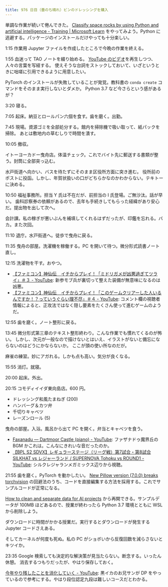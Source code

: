 ```yaml
---
title: 976 日目（曇のち晴れ）ビンのドレッシングを購入
---
```


単調な作業が続いて倦んできた。
[Classify space rocks by using Python and artificial intelligence - Training &#x7c; Microsoft Learn](https://learn.microsoft.com/en-us/training/paths/classify-space-rocks-artificial-intelligence-nasa/)
をやってみよう。Python に逃避する。パッケージのインストールだけやっても十分楽しい。

1:15 作業用 Jupyter ファイルを作成したところで今晩の作業を終える。

1:55 血迷って TAO ノートを綴り始める。
[YouTube のビデオ](https://www.youtube.com/playlist?list=PLYnPhfZ3IEC3Slz63ehyrXf3t9TRB0qCd)を再生しつつ、人々の言葉を写経する。
使えそうな台詞をストックしておいて、いざというときに咄嗟に引用できるように用意したい。

PyTorch のインストールが失敗していることが発覚。教科書の `conda create` コマンドをそのまま実行しないとダメか。
Python 3.7 など今さらという感があるが？

3:20 寝る。

7:05 起床。納豆とロールパン六個を食す。歯を磨く。出勤。

7:45 現場。資源ゴミを全部処分する。館内を掃除機で吸い取って、紙パックを掃除。
あとは敷地内の草むしりで時間を潰す。

10:05 撤収。

イトーヨーカドー曳舟店。体温チェック。これでバイト先に郵送する書類が整う。封筒に全部突っ込む。

水戸街道へ向かい、バスを待たずにそのまま区役所方面に突き進む。
役所前のポストに投函。しかし、年賀状扱いの口がどちらかなのかわからない。テキトーに決める。

10:50 福祉事務所。担当 Y 氏は不在だが、前担当の I 氏登場。ご無沙汰。話が早い。
歯科診察券の依頼があるので、去年も手続きしてもらった経緯があり安心だ。提出物を出して次へ。

会計課。私の稼ぎが悪いぶんを補填してくれるはずだったが、印鑑を忘れる。バカ。また次回。

11:10 退庁。水戸街道へ。徒歩で曳舟に戻る。

11:35 曳舟の部屋。洗濯機を稼働する。PC を開いて待つ。微分形式読書ノート直し。

12:15 洗濯物を干す。おやつ。

* [【ファミコン】神仙伝　イチからプレイ！「ミドリガメが凶悪過ぎてツライ」＃３ - YouTube](https://www.youtube.com/watch?v=uk1bRFmveZA):
  新参モブ兵が裏切って整えた装備が無意味になるのは凶悪。
* [【ファミコン】神仙伝　イチからプレイ！「このゲームクリアーした人いるんですか！？っていうぐらい理不尽」＃４ - YouTube](https://www.youtube.com/watch?v=3s1zy_3wDK4):
  コメント欄の視聴者情報によると、正攻法ではなく隠し要素をたくさん使って進むゲームのようだ。

12:55 歯を磨く。ノート整形に戻る。

13:45 微分形式第三章のテキスト整形終わり。こんな作業でも慣れてくるのが怖い。
しかし、次元が一般なので描けないとはいえ、イラストがないと備忘にならないのはどうにかならないか。
ここが頭の使い所なのだが。

麻雀の練習。妙にアガれる。しかも点も高い。気分が良くなる。

15:55 消灯。就寝。

20:00 起床。外出。

20:15 コモディイイダ東向島店。600 円。

* ドレッシング和風たまねぎ (200)
* ハンバーグ＆カツ弁
* 千切りキャベツ
* レーズンロール (5)

曳舟の部屋。入浴。風呂から出て PC を開く。弁当とキャベツを食う。

* [Faxanadu — Dartmoor Castle (piano) - YouTube](https://www.youtube.com/watch?v=LSiYJnUsrdE):
  ファザナドゥ魔界丘の BGM かこれは。こんなにきれいな音だったのか。
* [【BPL S2 SDVX】レギュラーステージ（リーグ戦）第7試合・第8試合 SILKHAT vs レジャーランド / SUPERNOVA Tohoku vs ROUND1 - YouTube](https://www.youtube.com/watch?v=4EU38hqoVS0):
  シルクレジャランメガミックス辺りから視聴。

21:55 歯を磨く。PyTorch を動かしたい。
[New Pillow version (7.0.0) breaks torchvision](https://github.com/pytorch/vision/issues/1712)
の回避法のうち、コードを直接編集する方法を採用する。これでサンプルコードが正常になる。

[How to clean and separate data for AI projects](https://learn.microsoft.com/en-us/training/modules/analyze-rock-images-ai-nasa/3-why-clean-and-separate-data)
から再開できる。サンプルデータが 100MB ほどあるので、授業が終わったら
Python 3.7 環境とともに WSL から削除しよう。

ダウンロードに時間がかかる授業だ。実行するとダウンロードが発生する Jupyter コードさえある。

そしてカーネルが何度も死ぬ。私の PC がショボいから反復回数を減らさないとキツイか。

23:35 Google 検索しても決定的な解決策が見当たらない。断念する。いったん休憩。
消去するつもりだったが、やはり保存しておく。

[今年やり残したことを消化していく - YouTube](https://www.youtube.com/watch?v=k-xujsKUgIE):
黒イカのお兄サンが DP をやっているので参考にする。やはり段位認定九段は難しいコースだとわかる。
